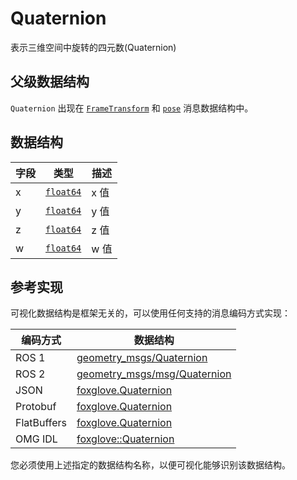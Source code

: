 # Quaternion

表示三维空间中旋转的四元数(Quaternion)

## 父级数据结构

`Quaternion` 出现在 [`FrameTransform`](./frame-transform) 和 [`pose`](./pose) 消息数据结构中。

## 数据结构

| 字段 | 类型 | 描述 |
| --- | --- | --- |
| x | [`float64`](./built-in%20types#float64) | x 值 |
| y | [`float64`](./built-in%20types#float64) | y 值 |
| z | [`float64`](./built-in%20types#float64) | z 值 |
| w | [`float64`](./built-in%20types#float64) | w 值 |

## 参考实现

可视化数据结构是框架无关的，可以使用任何支持的消息编码方式实现：

| 编码方式 | 数据结构 |
| --- | --- |
| ROS 1 | [geometry_msgs/Quaternion](https://docs.ros.org/en/noetic/api/geometry_msgs/html/msg/Quaternion.html) |
| ROS 2 | [geometry_msgs/msg/Quaternion](https://docs.ros2.org/galactic/api/geometry_msgs/msg/Quaternion.html) |
| JSON | [foxglove.Quaternion](https://github.com/foxglove/foxglove-sdk/blob/main/schemas/jsonschema/Quaternion.json) |
| Protobuf | [foxglove.Quaternion](https://github.com/foxglove/foxglove-sdk/blob/main/schemas/proto/foxglove/Quaternion.proto) |
| FlatBuffers | [foxglove.Quaternion](https://github.com/foxglove/foxglove-sdk/blob/main/schemas/flatbuffer/Quaternion.fbs) |
| OMG IDL | [foxglove::Quaternion](https://github.com/foxglove/foxglove-sdk/blob/main/schemas/omgidl/foxglove/Quaternion.idl) |

您必须使用上述指定的数据结构名称，以便可视化能够识别该数据结构。
